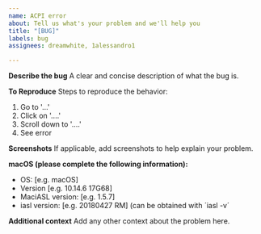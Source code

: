 ```yaml
---
name: ACPI error
about: Tell us what's your problem and we'll help you
title: "[BUG]"
labels: bug
assignees: dreamwhite, 1alessandro1

---
```


**Describe the bug**
A clear and concise description of what the bug is.

**To Reproduce**
Steps to reproduce the behavior:
1. Go to '...'
2. Click on '....'
3. Scroll down to '....'
4. See error

**Screenshots**
If applicable, add screenshots to help explain your problem.

**macOS (please complete the following information):**
 - OS: [e.g. macOS]
 - Version [e.g. 10.14.6 17G68]
- MaciASL version: [e.g. 1.5.7]
- iasl version: [e.g. 20180427 RM] (can be obtained with ´iasl -v´

**Additional context**
Add any other context about the problem here.
